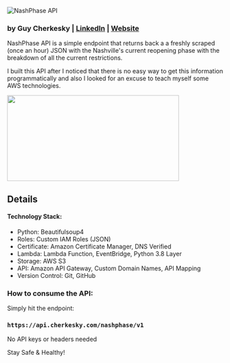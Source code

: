 ![NashPhase API](https://raw.githubusercontent.com/cherkesky/NashPhaseAPI/master/src/assets/nashphase_logo.png)

### by Guy Cherkesky | [LinkedIn](http://linkedin.com/in/cherkesky) | [Website](http://cherkesky.com)

NashPhase API is a simple endpoint that returns back a a freshly scraped (once an hour) JSON with the Nashville's current reopening phase with the breakdown of all the current restrictions. 

I built this API after I noticed that there is no easy way to get this information programmatically and also I looked for an excuse to teach myself some AWS technologies. 

<img src="https://raw.githubusercontent.com/cherkesky/NashPhaseAPI/master/src/assets/scraper.gif" height="200" width="400">

## Details


#### Technology Stack: 
- Python: Beautifulsoup4
- Roles: Custom IAM Roles (JSON)
- Certificate: Amazon Certificate Manager, DNS Verified
- Lambda: Lambda Function, EventBridge, Python 3.8 Layer
- Storage: AWS S3
- API: Amazon API Gateway, Custom Domain Names, API Mapping
- Version Control: Git, GitHub


### How to consume the API:
Simply hit the endpoint:
### `https://api.cherkesky.com/nashphase/v1`
No API keys or headers needed

Stay Safe & Healthy!